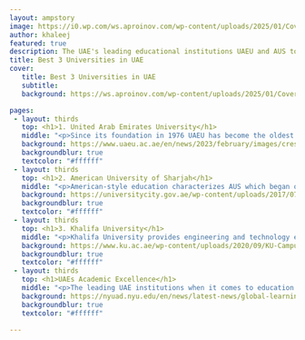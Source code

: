 ```yaml
---
layout: ampstory
image: https://i0.wp.com/ws.aproinov.com/wp-content/uploads/2025/01/Cover-UAE-Universities.jpg?resize=720,1280
author: khaleej
featured: true
description: The UAE's leading educational institutions UAEU and AUS together with Khalifa University drive academic excellence through innovation and research to develop regional leaders.
title: Best 3 Universities in UAE
cover:
   title: Best 3 Universities in UAE
   subtitle: 
   background: https://ws.aproinov.com/wp-content/uploads/2025/01/Cover-UAE-Universities.jpg

pages:
 - layout: thirds
   top: <h1>1. United Arab Emirates University</h1>
   middle: "<p>Since its foundation in 1976 UAEU has become the oldest university in the UAE with robust academic programs in combination with advanced research capabilities.</p>"
   background: https://www.uaeu.ac.ae/en/news/2023/february/images/crescent-building-large.jpg
   backgroundblur: true
   textcolor: "#ffffff"
 - layout: thirds
   top: <h1>2. American University of Sharjah</h1>
   middle: "<p>American-style education characterizes AUS which began operations in 1997 and holds a reputation for rigorous academics combined with innovative academic programs.</p>"
   background: https://universitycity.gov.ae/wp-content/uploads/2017/07/DJI_0062-1500x630.jpg
   backgroundblur: true
   textcolor: "#ffffff"
 - layout: thirds
   top: <h1>3. Khalifa University</h1>
   middle: "<p>Khalifa University provides engineering and technology education supported by cutting-edge research labs while maintaining powerful connections with industry partners.</p>"
   background: https://www.ku.ac.ae/wp-content/uploads/2020/09/KU-Campus-day.jpg
   backgroundblur: true
   textcolor: "#ffffff"
 - layout: thirds
   top: <h1>UAEs Academic Excellence</h1>
   middle: "<p>The leading UAE institutions when it comes to education and research innovation are UAEU together with AUS and Khalifa University.</p>"
   background: https://nyuad.nyu.edu/en/news/latest-news/global-learning/2014/may/for-the-first-time-in-the-uae-universities-in-abu-dhabi-and-euro/_jcr_content/newsarticlecomp/image.img.jpg
   backgroundblur: true
   textcolor: "#ffffff"

---
```

